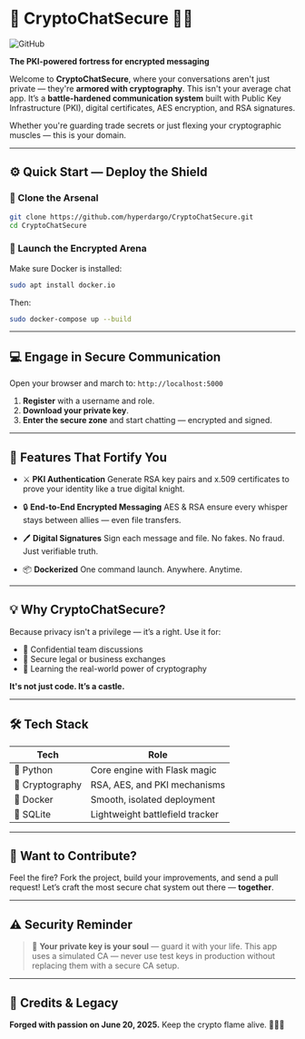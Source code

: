 


# 🔐 CryptoChatSecure 🚀💬  
![GitHub](https://img.shields.io/badge/license_-AnkitGupta-red)

**The PKI-powered fortress for encrypted messaging**

Welcome to **CryptoChatSecure**, where your conversations aren't just private — they're **armored with cryptography**. This isn't your average chat app. It’s a **battle-hardened communication system** built with Public Key Infrastructure (PKI), digital certificates, AES encryption, and RSA signatures.  

Whether you're guarding trade secrets or just flexing your cryptographic muscles — this is your domain.

---

## ⚙️ Quick Start — Deploy the Shield

### 🧬 Clone the Arsenal
```bash
git clone https://github.com/hyperdargo/CryptoChatSecure.git
cd CryptoChatSecure
````

### 🐳 Launch the Encrypted Arena

Make sure Docker is installed:

```bash
sudo apt install docker.io
```

Then:

```bash
sudo docker-compose up --build
```

---

## 💻 Engage in Secure Communication

Open your browser and march to:
`http://localhost:5000`

1. **Register** with a username and role.
2. **Download your private key**.
3. **Enter the secure zone** and start chatting — encrypted and signed.

---

## 🔐 Features That Fortify You

* ⚔️ **PKI Authentication**
  Generate RSA key pairs and x.509 certificates to prove your identity like a true digital knight.

* 🔒 **End-to-End Encrypted Messaging**
  AES & RSA ensure every whisper stays between allies — even file transfers.

* 🖊️ **Digital Signatures**
  Sign each message and file. No fakes. No fraud. Just verifiable truth.

* 📦 **Dockerized**
  One command launch. Anywhere. Anytime.

---

## 💡 Why CryptoChatSecure?

Because privacy isn't a privilege — it’s a right.
Use it for:

* 🔐 Confidential team discussions
* 📄 Secure legal or business exchanges
* 🧠 Learning the real-world power of cryptography

**It's not just code. It’s a castle.**

---

## 🛠 Tech Stack

| Tech            | Role                            |
| --------------- | ------------------------------- |
| 🐍 Python       | Core engine with Flask magic    |
| 🔑 Cryptography | RSA, AES, and PKI mechanisms    |
| 🐳 Docker       | Smooth, isolated deployment     |
| 🧱 SQLite       | Lightweight battlefield tracker |

---

## 🤝 Want to Contribute?

Feel the fire? Fork the project, build your improvements, and send a pull request!
Let’s craft the most secure chat system out there — **together**.

---

## ⚠️ Security Reminder

> 🔐 **Your private key is your soul** — guard it with your life.
> This app uses a simulated CA — never use test keys in production without replacing them with a secure CA setup.

---

## 🎉 Credits & Legacy

**Forged with passion on June 20, 2025.**
Keep the crypto flame alive. 🧙‍♂️🔥



